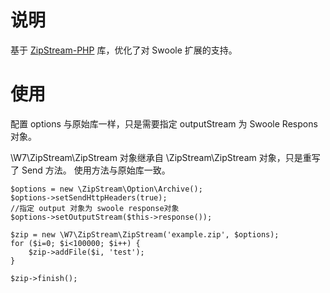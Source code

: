 # 说明
基于 [ZipStream-PHP](https://github.com/maennchen/ZipStream-PHP) 库，优化了对 Swoole 扩展的支持。

# 使用

配置 options 与原始库一样，只是需要指定 outputStream 为 Swoole Respons 对象。

\W7\ZipStream\ZipStream 对象继承自 \ZipStream\ZipStream 对象，只是重写了 Send 方法。
使用方法与原始库一致。

```
$options = new \ZipStream\Option\Archive();
$options->setSendHttpHeaders(true);
//指定 output 对象为 swoole response对象
$options->setOutputStream($this->response());

$zip = new \W7\ZipStream\ZipStream('example.zip', $options);
for ($i=0; $i<100000; $i++) {
    $zip->addFile($i, 'test');
}

$zip->finish();
```
